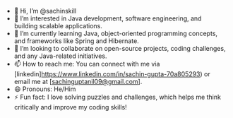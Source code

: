 - 👋 Hi, I’m @sachinskill  
- 👀 I’m interested in Java development, software engineering, and building scalable applications.  
- 🌱 I’m currently learning Java, object-oriented programming concepts, and frameworks like Spring and Hibernate.  
- 💞️ I’m looking to collaborate on open-source projects, coding challenges, and any Java-related initiatives.  
- 📫 How to reach me: You can connect with me via [linkedin]https://www.linkedin.com/in/sachin-gupta-70a805293) or email me at [sachinguptanil09@gmail.com].  
- 😄 Pronouns: He/Him  
- ⚡ Fun fact: I love solving puzzles and challenges, which helps me think critically and improve my coding skills!
<!---
sachinskill/sachinskill is a ✨ special ✨ repository because its `README.md` (this file) appears on your GitHub profile.
You can click the Preview link to take a look at your changes.
--->
